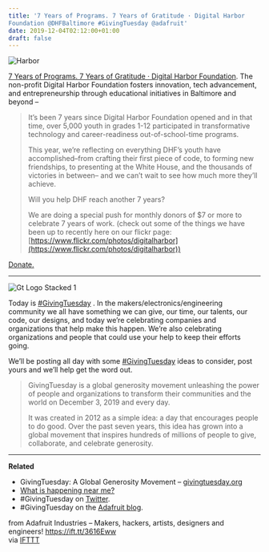 ```yaml
---
title: '7 Years of Programs. 7 Years of Gratitude · Digital Harbor
Foundation @DHFBaltimore #GivingTuesday @adafruit'
date: 2019-12-04T02:12:00+01:00
draft: false
---
```


![Harbor](https://cdn-blog.adafruit.com/uploads/2019/12/harbor.jpg)

[7 Years of Programs. 7 Years of Gratitude · Digital Harbor Foundation](https://www.digitalharbor.org/donate/). The non-profit Digital Harbor Foundation fosters innovation, tech advancement, and entrepreneurship through educational initiatives in Baltimore and beyond –

> It’s been 7 years since Digital Harbor Foundation opened and in that time, over 5,000 youth in grades 1-12 participated in transformative technology and career-readiness out-of-school-time programs.
> 
> This year, we’re reflecting on everything DHF’s youth have accomplished–from crafting their first piece of code, to forming new friendships, to presenting at the White House, and the thousands of victories in between– and we can’t wait to see how much more they’ll achieve.
> 
> Will you help DHF reach another 7 years?
> 
> We are doing a special push for monthly donors of $7 or more to celebrate 7 years of work. (check out some of the things we have been up to recently here on our flickr page: [https://www.flickr.com/photos/digitalharbor](https://www.flickr.com/photos/digitalharbor))

[Donate.](https://www.digitalharbor.org/donate/)

* * *

![Gt Logo Stacked 1](https://cdn-blog.adafruit.com/uploads/2019/12/GT_logo_stacked_1.jpg)

Today is [#GivingTuesday](https://blog.adafruit.com/?s=%23GivingTuesday) . In the makers/electronics/engineering community we all have something we can give, our time, our talents, our code, our designs, and today we’re celebrating companies and organizations that help make this happen. We’re also celebrating organizations and people that could use your help to keep their efforts going.

We’ll be posting all day with some [#GivingTuesday](https://blog.adafruit.com/?s=%23GivingTuesday) ideas to consider, post yours and we’ll help get the word out.

> GivingTuesday is a global generosity movement unleashing the power of people and organizations to transform their communities and the world on December 3, 2019 and every day.
> 
> It was created in 2012 as a simple idea: a day that encourages people to do good. Over the past seven years, this idea has grown into a global movement that inspires hundreds of millions of people to give, collaborate, and celebrate generosity.

* * *

**Related**

*   GivingTuesday: A Global Generosity Movement – [givingtuesday.org](https://www.givingtuesday.org/)
*   [What is happening near me?](https://www.givingtuesday.org/whats-happening-near-me)
*   #GivingTuesday on [Twitter](https://twitter.com/search?q=%23GivingTuesday&src=hashtag_click&f=live).
*   #GivingTuesday on the [Adafruit blog](https://blog.adafruit.com/?s=%23GivingTuesday).

  
  
from Adafruit Industries – Makers, hackers, artists, designers and engineers! https://ift.tt/3616Eww  
via [IFTTT](https://ifttt.com/?ref=da&site=blogger)